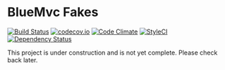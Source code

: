 # BlueMvc Fakes

[![Build Status](https://travis-ci.org/themichaelhall/bluemvc-fakes.svg?branch=master)](https://travis-ci.org/themichaelhall/bluemvc-fakes)
[![codecov.io](https://codecov.io/gh/themichaelhall/bluemvc-fakes/coverage.svg?branch=master)](https://codecov.io/gh/themichaelhall/bluemvc-fakes?branch=master)
[![Code Climate](https://codeclimate.com/github/themichaelhall/bluemvc-fakes/badges/gpa.svg)](https://codeclimate.com/github/themichaelhall/bluemvc-fakes)
[![StyleCI](https://styleci.io/repos/67921953/shield?style=flat)](https://styleci.io/repos/67921953)
[![Dependency Status](https://www.versioneye.com/user/projects/57d5347c8d1bad004c3daa98/badge.svg?style=flat)](https://www.versioneye.com/user/projects/57d5347c8d1bad004c3daa98)

This project is under construction and is not yet complete. Please check back later.
